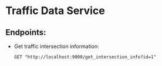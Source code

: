 # Traffic Data Service

## Endpoints:

- Get traffic intersection information:

  ```
  GET "http://localhost:9000/get_intersection_info?id=1"
  ```
  